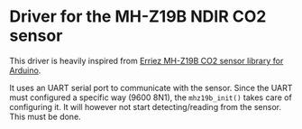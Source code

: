 # Driver for the MH-Z19B NDIR CO2 sensor

This driver is heavily inspired from [Erriez MH-Z19B CO2 sensor library for
Arduino](https://github.com/Erriez/ErriezMHZ19B).

It uses an UART serial port to communicate with the sensor. Since the UART
must configured a specific way (9600 8N1), the `mhz19b_init()` takes care of
configuring it.  It will however not start detecting/reading from the sensor.
This must be done. 
